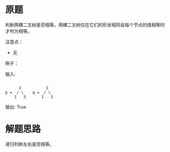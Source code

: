 # 原题
判断两棵二叉树是否相等。两棵二叉树仅在它们的形状相同且每个节点的值相等时才判为相等。

注意点：

  - 无

例子：

输入:
```

      2           2
p =  / \    q =  / \
    1   3       1   3
```

输出: True

# 解题思路
递归判断左右是否相等。
